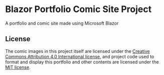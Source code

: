# Blazor Portfolio Comic Site Project
A portfolio and comic site made using Microsoft Blazor


## License

The comic images in this project itself are licensed under the [Creative Commons Attribution 4.0 International license](https://creativecommons.org/licenses/by/4.0/), and project code used to format and display this portfolio and other contents are licensed under the [MIT license](LICENSE.md).
